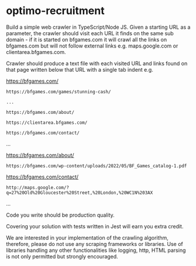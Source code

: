 # optimo-recruitment

Build a simple web crawler in TypeScript/Node JS. Given a starting URL as a parameter, the crawler should visit each URL it finds on the same sub domain - if it is started on bfgames.com it will crawl all the links on bfgames.com but will not follow external links e.g. maps.google.com or clientarea.bfgames.com.

Crawler should produce a text file with each visited URL and links found on that page written below that URL with a single tab indent e.g.

https://bfgames.com/

    https://bfgames.com/games/stunning-cash/

    ...

    https://bfgames.com/about/

    https://clientarea.bfgames.com/

    https://bfgames.com/contact/

...

https://bfgames.com/about/

    https://bfgames.com/wp-content/uploads/2022/05/BF_Games_catalog-1.pdf

https://bfgames.com/contact/

    http://maps.google.com/?q=27%20Old%20Gloucester%20Street,%20London,%20WC1N%203AX

...

Code you write should be production quality.

Covering your solution with tests written in Jest will earn you extra credit.

We are interested in your implementation of the crawling algorithm, therefore, please do not use any scraping frameworks or libraries. Use of libraries handling any other functionalities like logging, http, HTML parsing is not only permitted but strongly encouraged.
